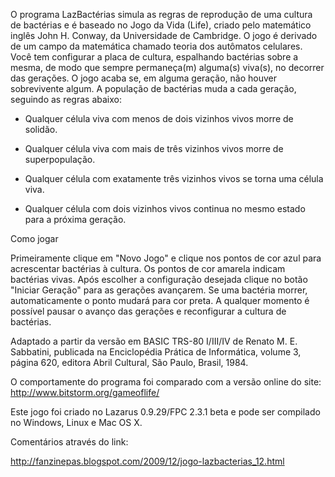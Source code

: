 O programa LazBactérias simula as regras de reprodução de uma cultura de bactérias e é baseado no Jogo da Vida (Life), criado pelo matemático inglês John H. Conway, da Universidade de Cambridge. O jogo é derivado de um campo da matemática chamado teoria dos autômatos celulares. Você tem configurar a placa de cultura, espalhando bactérias sobre a mesma, de modo que sempre permaneça(m) alguma(s) viva(s), no decorrer das gerações. O jogo acaba se, em alguma geração, não houver sobrevivente algum. A população de bactérias muda a cada geração, seguindo as regras abaixo:

- Qualquer célula viva com menos de dois vizinhos vivos morre de solidão.

- Qualquer célula viva com mais de três vizinhos vivos morre de superpopulação.

- Qualquer célula com exatamente três vizinhos vivos se torna uma célula viva.

- Qualquer célula com dois vizinhos vivos continua no mesmo estado para a próxima geração.

Como jogar

Primeiramente clique em "Novo Jogo" e clique nos pontos de cor azul para acrescentar bactérias à cultura. Os pontos de cor amarela indicam bactérias vivas. Após escolher a configuração desejada clique no botão "Iniciar Geração" para as gerações avançarem. Se uma bactéria morrer, automaticamente o ponto mudará para cor preta. A qualquer momento é possível pausar o avanço das gerações e reconfigurar a cultura de bactérias.

Adaptado a partir da versão em BASIC TRS-80 I/III/IV de Renato M. E. Sabbatini, publicada na Enciclopédia Prática de Informática, volume 3, página 620, editora Abril Cultural, São Paulo, Brasil, 1984.

O comportamente do programa foi comparado com a versão online
do site: http://www.bitstorm.org/gameoflife/

Este jogo foi criado no Lazarus 0.9.29/FPC 2.3.1 beta e pode ser
compilado no Windows, Linux e Mac OS X.

Comentários através do link:

http://fanzinepas.blogspot.com/2009/12/jogo-lazbacterias_12.html
